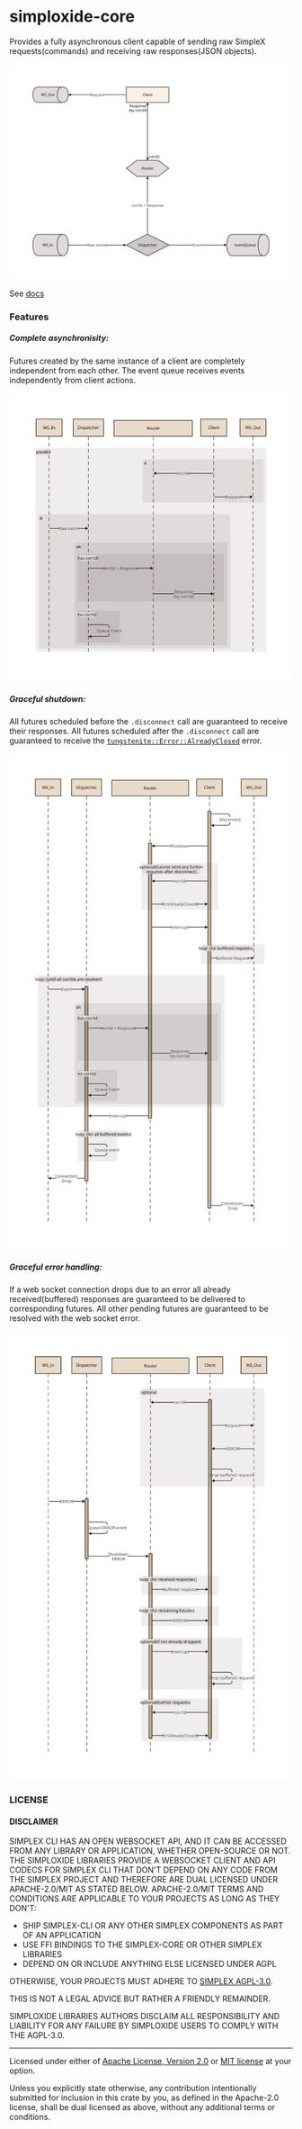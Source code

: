 # simploxide-core

Provides a fully asynchronous client capable of sending raw SimpleX
requests(commands) and receiving raw responses(JSON objects).

![overview](./docs/overview.svg)

See [docs](https://docs.rs/simploxide-core)

### Features

##### Complete asynchronisity:

Futures created by the same instance of a client are completely independent
from each other. The event queue receives events independently from client
actions.

![normalOperation](./docs/normal_operation.svg)

##### Graceful shutdown:

All futures scheduled before the `.disconnect` call are guaranteed to receive
their responses. All futures scheduled after the `.disconnect` call are
guaranteed to receive the [`tungstenite::Error::AlreadyClosed`](#) error.

![gracefulShutdown](./docs/graceful_shutdown.svg)

##### Graceful error handling:

If a web socket connection drops due to an error all already received(buffered)
responses are guaranteed to be delivered to corresponding futures. All other
pending futures are guaranteed to be resolved with the web socket error.

![errorPath](./docs/ws_error.svg)


### LICENSE

#### DISCLAIMER

SIMPLEX CLI HAS AN OPEN WEBSOCKET API, AND IT CAN BE ACCESSED FROM ANY LIBRARY
OR APPLICATION, WHETHER OPEN-SOURCE OR NOT. THE SIMPLOXIDE LIBRARIES PROVIDE A
WEBSOCKET CLIENT AND API CODECS FOR SIMPLEX CLI THAT DON'T DEPEND ON ANY CODE
FROM THE SIMPLEX PROJECT AND THEREFORE ARE DUAL LICENSED UNDER APACHE-2.0/MIT
AS STATED BELOW. APACHE-2.0/MIT TERMS AND CONDITIONS ARE APPLICABLE TO YOUR
PROJECTS AS LONG AS THEY DON'T:

- SHIP SIMPLEX-CLI OR ANY OTHER SIMPLEX COMPONENTS AS PART OF AN APPLICATION
- USE FFI BINDINGS TO THE SIMPLEX-CORE OR OTHER SIMPLEX LIBRARIES
- DEPEND ON OR INCLUDE ANYTHING ELSE LICENSED UNDER AGPL

OTHERWISE, YOUR PROJECTS MUST ADHERE TO [SIMPLEX
AGPL-3.0](https://github.com/simplex-chat/simplex-chat/blob/stable/LICENSE).


THIS IS NOT A LEGAL ADVICE BUT RATHER A FRIENDLY REMAINDER.

SIMPLOXIDE LIBRARIES AUTHORS DISCLAIM ALL RESPONSIBILITY AND LIABILITY FOR ANY
FAILURE BY SIMPLOXIDE USERS TO COMPLY WITH THE AGPL-3.0.

---

Licensed under either of [Apache License, Version 2.0](../LICENSE-APACHE) or [MIT
license](../LICENSE-MIT) at your option.

Unless you explicitly state otherwise, any contribution intentionally submitted
for inclusion in this crate by you, as defined in the Apache-2.0 license, shall
be dual licensed as above, without any additional terms or conditions.

